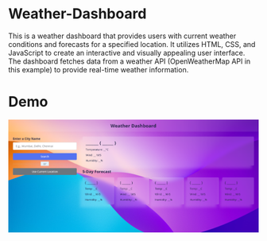 # Weather-Dashboard

This is a weather dashboard that provides users with current weather conditions and forecasts for a specified location. It utilizes HTML, CSS, and JavaScript to create an interactive and visually appealing user interface. The dashboard fetches data from a weather API (OpenWeatherMap API in this example) to provide real-time weather information.

# Demo

![](./images/Demo.png)